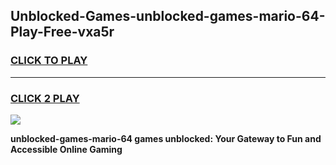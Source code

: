 
## Unblocked-Games-unblocked-games-mario-64-Play-Free-vxa5r
<h3>
<a href="https://premium76.site?title=unblocked-games-mario-64&ref=20A">CLICK TO PLAY</a></h3>
<hr>

<h3>
<a href="https://premium76.site?title=unblocked-games-mario-64&ref=20A">CLICK 2 PLAY</a>
  
</h3>

<a href="https://premium76.site?title=unblocked-games-mario-64&ref=20A"><img src="https://clearcache.store/games.png"></a>


**unblocked-games-mario-64 games unblocked: Your Gateway to Fun and Accessible Online Gaming**
